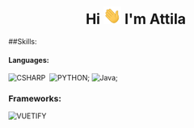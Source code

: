 <h1 align="center">Hi <img width="35" src="https://github.com/1999AZZAR/1999AZZAR/blob/main/resources/img/waving.gif"> I'm Attila</h1>

##Skills:
#### Languages: 
![CSHARP](https://img.shields.io/badge/CSHARP-blueviolet?style=for-the-badge&logo=CSHARP&logoColor=white)&nbsp;
![PYTHON](https://img.shields.io/badge/PYTHON-blue?style=for-the-badge&logo=PYTHON&logoColor=yellow);
![Java](https://img.shields.io/badge/Java-ED8B00?style=for-the-badge&logo=java&logoColor=white);
### Frameworks:
![VUETIFY](https://img.shields.io/badge/VUETIFY-blue?style=for-the-badge&logo=VUETIFY&logoColor=white)
